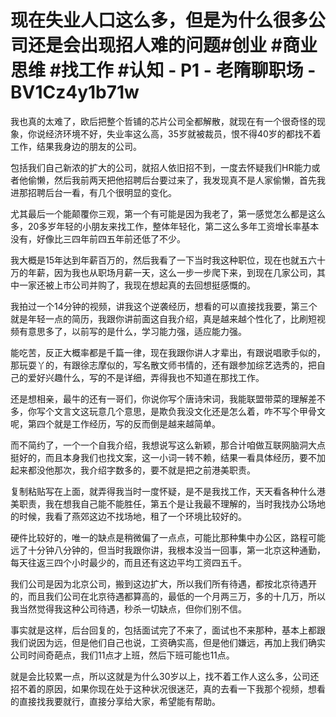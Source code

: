 # 现在失业人口这么多，但是为什么很多公司还是会出现招人难的问题#创业 #商业思维 #找工作 #认知 - P1 - 老隋聊职场 - BV1Cz4y1b71w

我也真的太难了，欧后把整个哲铺的芯片公司全都解散，就现在有一个很奇怪的现象，你说经济环境不好，失业率这么高，35岁就被裁员，恨不得40岁的都找不着工作，结果我身边的朋友的公司。

包括我们自己新浓的扩大的公司，就招人依旧招不到，一度去怀疑我们HR能力或者他偷懒，然后我前两天把他招聘后台要过来了，我发现真不是人家偷懒，首先我进那招聘后台一看，有几个很明显的变化。

尤其最后一个能颠覆你三观，第一个有可能是因为我老了，第一感觉怎么都是这么多，20多岁年轻的小朋友来找工作，整体年轻化，第二这么多年工资增长率基本没有，好像比三四年前四五年前还低了不少。

我大概是15年达到年薪百万的，然后我看了一下当时我这种职位，现在也就五六十万的年薪，因为我也从职场月薪一天，这么一步一步爬下来，到现在几家公司，其中一家还被上市公司并购了，我现在想起真的去回想挺感慨的。

我拍过一个14分钟的视频，讲我这个逆袭经历，想看的可以直接找我要，第三个就是年轻一点的简历，我跟你讲前面这自我介绍，真是越来越个性化了，比刷短视频有意思多了，以前写的是什么，学习能力强，适应能力强。

能吃苦，反正大概率都是千篇一律，现在我跟你讲人才辈出，有跟说唱歌手似的，那玩耍丫的，有跟徐志摩似的，写名散文师书情的，还有跟参加综艺选秀的，把自己的爱好兴趣什么，写的不是详细，弄得我也不知道在那找工作。

还是想相亲，最牛的还有一哥们，你说你写个唐诗宋词，我能联盟带菜的理解差不多，你写个文言文这玩意几个意思，是欺负我没文化还是怎么着，咋不写个甲骨文呢，第四个就是工作经历，写的反而倒是越来越简单。

而不简约了，一个一个自我介绍，我想说写这么新颖，那合计咱做互联网脑洞大点挺好的，而且本身我们也找文案，这一小词一转不赖，结果一看具体经历，要不加起来都没他那次，我介绍字数多的，要不就是把之前港美职责。

复制粘贴写在上面，就弄得我当时一度怀疑，是不是我找工作，天天看各种什么港美职责，我在想我自己能不能胜任，第五个是让我最不理解的，当时我找办公场地的时候，我看了燕郊这边不找场地，租了一个环境比较好的。

硬件比较好的，唯一的缺点是稍微偏了一点点，可能比那种集中办公区，路程可能远了十分钟八分钟的，但当时我跟你讲，我根本没当一回事，第一北京这种通勤，每天往返三四个小时最少的，而且还有这边平均工资四五千。

我们公司是因为北京公司，搬到这边扩大，所以我们所有待遇，都按北京待遇开的，而且我们公司在北京待遇都算高的，最低的一个月两三万，多的十几万，所以我当然觉得我这种公司待遇，秒杀一切缺点，但你们别不信。

事实就是这样，后台回复的，包括面试完了不来了，面试也不来那种，基本上都跟我们说因为远，但是他们自己也说，工资确实高，但是他们嫌远，再加上我们确实公司时间奇葩点，我们11点才上班，然后下班可能也11点。

就是会比较累一点，所以这就是为什么30岁以上，找不着工作人这么多，公司还招不着的原因，如果你现在处于这种状况很迷茫，真的去看一下我那个视频，想看的直接找我要就行，直接分享给大家，希望能有帮助。

